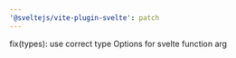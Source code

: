 ```yaml
---
'@sveltejs/vite-plugin-svelte': patch
---
```


fix(types): use correct type Options for svelte function arg
